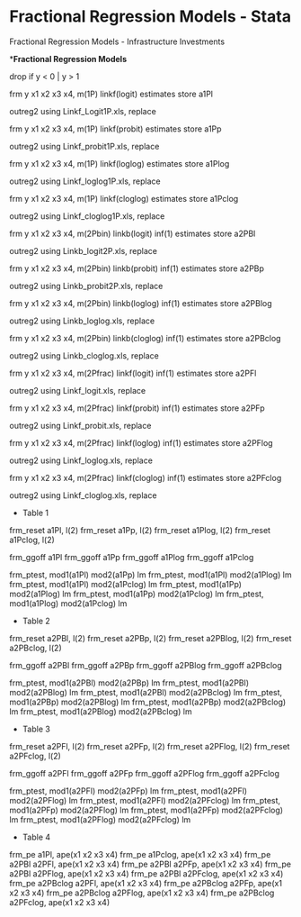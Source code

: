 # Fractional Regression Models - Stata
Fractional Regression Models - Infrastructure Investments 

***Fractional Regression Models**

drop if y < 0 | y > 1

frm y x1 x2 x3 x4, m(1P) linkf(logit)
estimates store a1Pl

outreg2 using Linkf_Logit1P.xls, replace

frm y x1 x2 x3 x4, m(1P) linkf(probit)
estimates store a1Pp

outreg2 using Linkf_probit1P.xls, replace

frm y x1 x2 x3 x4, m(1P) linkf(loglog)
estimates store a1Plog

outreg2 using Linkf_loglog1P.xls, replace

frm y x1 x2 x3 x4, m(1P) linkf(cloglog)
estimates store a1Pclog

outreg2 using Linkf_cloglog1P.xls, replace

frm y x1 x2 x3 x4, m(2Pbin) linkb(logit) inf(1)
estimates store a2PBl

outreg2 using Linkb_logit2P.xls, replace

frm y x1 x2 x3 x4, m(2Pbin) linkb(probit) inf(1)
estimates store a2PBp

outreg2 using Linkb_probit2P.xls, replace

frm y x1 x2 x3 x4, m(2Pbin) linkb(loglog) inf(1)
estimates store a2PBlog

outreg2 using Linkb_loglog.xls, replace

frm y x1 x2 x3 x4, m(2Pbin) linkb(cloglog) inf(1)
estimates store a2PBclog

outreg2 using Linkb_cloglog.xls, replace

frm y x1 x2 x3 x4, m(2Pfrac) linkf(logit) inf(1)
estimates store a2PFl

outreg2 using Linkf_logit.xls, replace

frm y x1 x2 x3 x4, m(2Pfrac) linkf(probit) inf(1)
estimates store a2PFp

outreg2 using Linkf_probit.xls, replace

frm y x1 x2 x3 x4, m(2Pfrac) linkf(loglog) inf(1)
estimates store a2PFlog

outreg2 using Linkf_loglog.xls, replace

frm y x1 x2 x3 x4, m(2Pfrac) linkf(cloglog) inf(1)
estimates store a2PFclog

outreg2 using Linkf_cloglog.xls, replace

* Table 1

frm_reset a1Pl, l(2)
frm_reset a1Pp, l(2)
frm_reset a1Plog, l(2)
frm_reset a1Pclog, l(2)

frm_ggoff a1Pl
frm_ggoff a1Pp
frm_ggoff a1Plog
frm_ggoff a1Pclog

frm_ptest, mod1(a1Pl) mod2(a1Pp) lm
frm_ptest, mod1(a1Pl) mod2(a1Plog) lm
frm_ptest, mod1(a1Pl) mod2(a1Pclog) lm
frm_ptest, mod1(a1Pp) mod2(a1Plog) lm
frm_ptest, mod1(a1Pp) mod2(a1Pclog) lm
frm_ptest, mod1(a1Plog) mod2(a1Pclog) lm

* Table 2

frm_reset a2PBl, l(2)
frm_reset a2PBp, l(2)
frm_reset a2PBlog, l(2)
frm_reset a2PBclog, l(2)

frm_ggoff a2PBl
frm_ggoff a2PBp
frm_ggoff a2PBlog
frm_ggoff a2PBclog

frm_ptest, mod1(a2PBl) mod2(a2PBp) lm
frm_ptest, mod1(a2PBl) mod2(a2PBlog) lm
frm_ptest, mod1(a2PBl) mod2(a2PBclog) lm
frm_ptest, mod1(a2PBp) mod2(a2PBlog) lm
frm_ptest, mod1(a2PBp) mod2(a2PBclog) lm
frm_ptest, mod1(a2PBlog) mod2(a2PBclog) lm

* Table 3

frm_reset a2PFl, l(2)
frm_reset a2PFp, l(2)
frm_reset a2PFlog, l(2)
frm_reset a2PFclog, l(2)

frm_ggoff a2PFl
frm_ggoff a2PFp
frm_ggoff a2PFlog
frm_ggoff a2PFclog

frm_ptest, mod1(a2PFl) mod2(a2PFp) lm
frm_ptest, mod1(a2PFl) mod2(a2PFlog) lm
frm_ptest, mod1(a2PFl) mod2(a2PFclog) lm
frm_ptest, mod1(a2PFp) mod2(a2PFlog) lm
frm_ptest, mod1(a2PFp) mod2(a2PFclog) lm
frm_ptest, mod1(a2PFlog) mod2(a2PFclog) lm


* Table 4

frm_pe a1Pl, ape(x1 x2 x3 x4)
frm_pe a1Pclog, ape(x1 x2 x3 x4)
frm_pe a2PBl a2PFl, ape(x1 x2 x3 x4)
frm_pe a2PBl a2PFp, ape(x1 x2 x3 x4)
frm_pe a2PBl a2PFlog, ape(x1 x2 x3 x4)
frm_pe a2PBl a2PFclog, ape(x1 x2 x3 x4)
frm_pe a2PBclog a2PFl, ape(x1 x2 x3 x4)
frm_pe a2PBclog a2PFp, ape(x1 x2 x3 x4)
frm_pe a2PBclog a2PFlog, ape(x1 x2 x3 x4)
frm_pe a2PBclog a2PFclog, ape(x1 x2 x3 x4)
